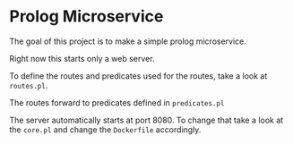 # Prolog Microservice

The goal of this project is to make a simple prolog microservice.

Right now this starts only a web server.

To define the routes and predicates used for the routes, take a look at `routes.pl`.

The routes forward to predicates defined in `predicates.pl`

The server automatically starts at port 8080. To change that take a look at the `core.pl` and change the `Dockerfile`
accordingly.
